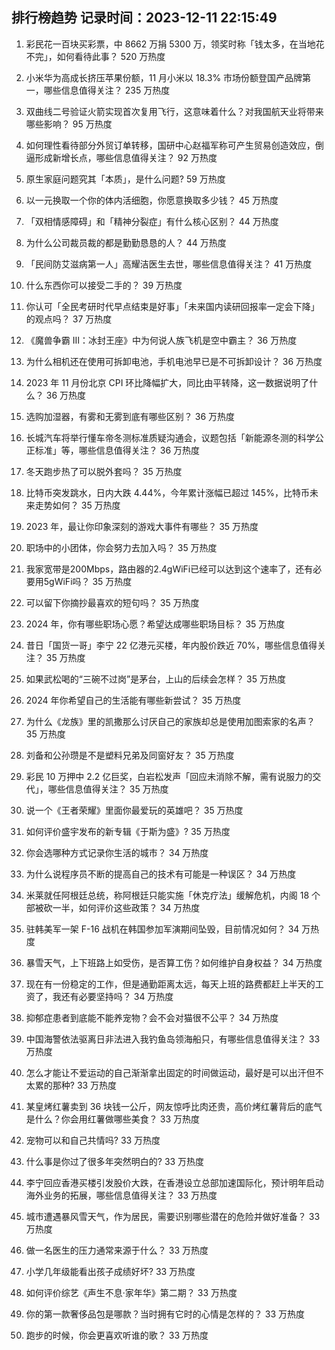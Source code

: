 
## 排行榜趋势 记录时间：2023-12-11 22:15:49
  
  1. 彩民花一百块买彩票，中 8662 万捐 5300 万，领奖时称「钱太多，在当地花不完」，如何看待此事？ 520 万热度
    
  2. 小米华为高成长挤压苹果份额，11 月小米以 18.3% 市场份额登国产品牌第一，哪些信息值得关注？ 235 万热度
    
  3. 双曲线二号验证火箭实现首次复用飞行，这意味着什么？对我国航天业将带来哪些影响？ 95 万热度
    
  4. 如何理性看待部分外贸订单转移，国研中心赵福军称可产生贸易创造效应，倒逼形成新增长点，哪些信息值得关注？ 92 万热度
    
  5. 原生家庭问题究其「本质」，是什么问题? 59 万热度
    
  6. 以一元换取一个你的体内活细胞，你愿意换取多少钱？ 45 万热度
    
  7. 「双相情感障碍」和「精神分裂症」有什么核心区别？ 44 万热度
    
  8. 为什么公司裁员裁的都是勤勤恳恳的人？ 44 万热度
    
  9. 「民间防艾滋病第一人」高耀洁医生去世，哪些信息值得关注？ 41 万热度
    
  10. 什么东西你可以接受二手的？ 39 万热度
    
  11. 你认可「全民考研时代早点结束是好事」「未来国内读研回报率一定会下降」的观点吗？ 37 万热度
    
  12. 《魔兽争霸 Ⅲ：冰封王座》中为何说人族飞机是空中霸主？ 36 万热度
    
  13. 为什么相机还在使用可拆卸电池，手机电池早已是不可拆卸设计？ 36 万热度
    
  14. 2023 年 11 月份北京 CPI 环比降幅扩大，同比由平转降，这一数据说明了什么？ 36 万热度
    
  15. 选购加湿器，有雾和无雾到底有哪些区别？ 36 万热度
    
  16. 长城汽车将举行懂车帝冬测标准质疑沟通会，议题包括「新能源冬测的科学公正标准」等，哪些信息值得关注？ 36 万热度
    
  17. 冬天跑步热了可以脱外套吗？ 35 万热度
    
  18. 比特币突发跳水，日内大跌 4.44%，今年累计涨幅已超过 145%，比特币未来走势如何？ 35 万热度
    
  19. 2023 年，最让你印象深刻的游戏大事件有哪些？ 35 万热度
    
  20. 职场中的小团体，你会努力去加入吗？ 35 万热度
    
  21. 我家宽带是200Mbps，路由器的2.4gWiFi已经可以达到这个速率了，还有必要用5gWiFi吗？ 35 万热度
    
  22. 可以留下你摘抄最喜欢的短句吗？ 35 万热度
    
  23. 2024 年，你有哪些职场心愿？希望达成哪些职场目标？ 35 万热度
    
  24. 昔日「国货一哥」李宁 22 亿港元买楼，年内股价跌近 70%，哪些信息值得关注？ 35 万热度
    
  25. 如果武松喝的“三碗不过岗”是茅台，上山的后续会怎样？ 35 万热度
    
  26. 2024 年你希望自己的生活能有哪些新尝试？ 35 万热度
    
  27. 为什么《龙族》里的凯撒那么讨厌自己的家族却总是使用加图索家的名声？ 35 万热度
    
  28. 刘备和公孙瓒是不是塑料兄弟及同窗好友？ 35 万热度
    
  29. 彩民 10 万押中 2.2 亿巨奖，白岩松发声「回应未消除不解，需有说服力的交代」，哪些信息值得关注？ 35 万热度
    
  30. 说一个《王者荣耀》里面你最爱玩的英雄吧？ 35 万热度
    
  31. 如何评价盛宇发布的新专辑《于斯为盛》? 35 万热度
    
  32. 你会选哪种方式记录你生活的城市？ 34 万热度
    
  33. 为什么说程序员不断的提高自己的技术有可能是一种误区？ 34 万热度
    
  34. 米莱就任阿根廷总统，称阿根廷只能实施「休克疗法」缓解危机，内阁 18 个部被砍一半，如何评价这些政策？ 34 万热度
    
  35. 驻韩美军一架 F-16 战机在韩国参加军演期间坠毁，目前情况如何？ 34 万热度
    
  36. 暴雪天气，上下班路上如受伤，是否算工伤？如何维护自身权益？ 34 万热度
    
  37. 现在有一份稳定的工作，但是通勤距离太远，每天上班的路费都赶上半天的工资了，我还有必要坚持吗？ 34 万热度
    
  38. 抑郁症患者到底能不能养宠物？会不会对猫很不公平？ 34 万热度
    
  39. 中国海警依法驱离日非法进入我钓鱼岛领海船只，有哪些信息值得关注？ 33 万热度
    
  40. 怎么才能让不爱运动的自己渐渐拿出固定的时间做运动，最好是可以出汗但不太累的那种? 33 万热度
    
  41. 某皇烤红薯卖到 36 块钱一公斤，网友惊呼比肉还贵，高价烤红薯背后的底气是什么？你会用红薯做哪些美食？ 33 万热度
    
  42. 宠物可以和自己共情吗? 33 万热度
    
  43. 什么事是你过了很多年突然明白的? 33 万热度
    
  44. 李宁回应香港买楼引发股价大跌，在香港设立总部加速国际化，预计明年启动海外业务的拓展，哪些信息值得关注？ 33 万热度
    
  45. 城市遭遇暴风雪天气，作为居民，需要识别哪些潜在的危险并做好准备？ 33 万热度
    
  46. 做一名医生的压力通常来源于什么？ 33 万热度
    
  47. 小学几年级能看出孩子成绩好坏? 33 万热度
    
  48. 如何评价综艺《声生不息·家年华》第二期？ 33 万热度
    
  49. 你的第一款奢侈品包是哪款？当时拥有它时的心情是怎样的？ 33 万热度
    
  50. 跑步的时候，你会更喜欢听谁的歌？ 33 万热度
    
